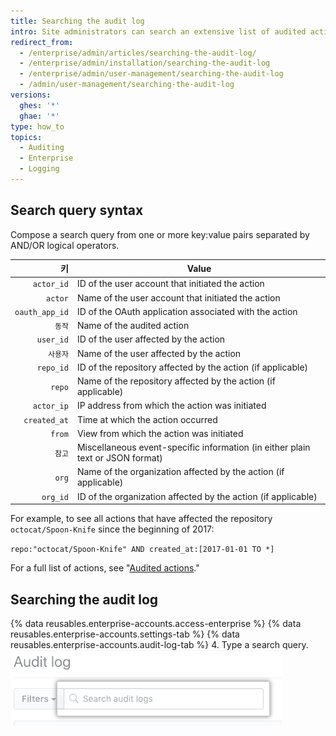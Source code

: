 ```yaml
---
title: Searching the audit log
intro: Site administrators can search an extensive list of audited actions on the enterprise.
redirect_from:
  - /enterprise/admin/articles/searching-the-audit-log/
  - /enterprise/admin/installation/searching-the-audit-log
  - /enterprise/admin/user-management/searching-the-audit-log
  - /admin/user-management/searching-the-audit-log
versions:
  ghes: '*'
  ghae: '*'
type: how_to
topics:
  - Auditing
  - Enterprise
  - Logging
---
```


## Search query syntax

Compose a search query from one or more key:value pairs separated by AND/OR logical operators.

|              키 | Value                                                                          |
| --------------:| ------------------------------------------------------------------------------ |
|     `actor_id` | ID of the user account that initiated the action                               |
|        `actor` | Name of the user account that initiated the action                             |
| `oauth_app_id` | ID of the OAuth application associated with the action                         |
|           `동작` | Name of the audited action                                                     |
|      `user_id` | ID of the user affected by the action                                          |
|          `사용자` | Name of the user affected by the action                                        |
|      `repo_id` | ID of the repository affected by the action (if applicable)                    |
|         `repo` | Name of the repository affected by the action (if applicable)                  |
|     `actor_ip` | IP address from which the action was initiated                                 |
|   `created_at` | Time at which the action occurred                                              |
|         `from` | View from which the action was initiated                                       |
|           `참고` | Miscellaneous event-specific information (in either plain text or JSON format) |
|          `org` | Name of the organization affected by the action (if applicable)                |
|       `org_id` | ID of the organization affected by the action (if applicable)                  |

For example, to see all actions that have affected the repository `octocat/Spoon-Knife` since the beginning of 2017:

  `repo:"octocat/Spoon-Knife" AND created_at:[2017-01-01 TO *]`

For a full list of actions, see "[Audited actions](/admin/user-management/audited-actions)."

## Searching the audit log

{% data reusables.enterprise-accounts.access-enterprise %}
{% data reusables.enterprise-accounts.settings-tab %}
{% data reusables.enterprise-accounts.audit-log-tab %}
4. Type a search query. ![Search query](/assets/images/enterprise/site-admin-settings/search-query.png)
